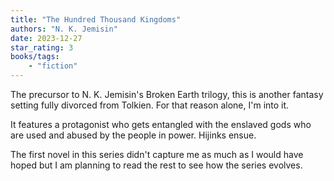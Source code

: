 ```yaml
---
title: "The Hundred Thousand Kingdoms"
authors: "N. K. Jemisin"
date: 2023-12-27
star_rating: 3
books/tags:
    - "fiction"
---
```


The precursor to N. K. Jemisin's Broken Earth trilogy, this is another fantasy setting fully divorced from Tolkien. For that reason alone, I'm into it. 

It features a protagonist who gets entangled with the enslaved gods who are used and abused by the people in power. Hijinks ensue.

<!--more-->

The first novel in this series didn't capture me as much as I would have hoped but I am planning to read the rest to see how the series evolves.